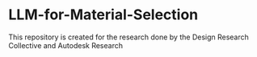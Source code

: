 # LLM-for-Material-Selection
This repository is created for the research done by the Design Research Collective and Autodesk Research
